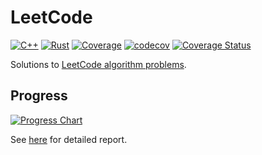 # LeetCode

[![C++](https://github.com/EFanZh/LeetCode/actions/workflows/c++.yml/badge.svg)](https://github.com/EFanZh/LeetCode/actions/workflows/c++.yml)
[![Rust](https://github.com/EFanZh/LeetCode/actions/workflows/rust.yml/badge.svg)](https://github.com/EFanZh/LeetCode/actions/workflows/rust.yml)
[![Coverage](https://github.com/EFanZh/LeetCode/actions/workflows/coverage.yml/badge.svg)](https://github.com/EFanZh/LeetCode/actions/workflows/coverage.yml)
[![codecov](https://codecov.io/gh/EFanZh/LeetCode/branch/master/graph/badge.svg)](https://codecov.io/gh/EFanZh/LeetCode)
[![Coverage Status](https://coveralls.io/repos/github/EFanZh/LeetCode/badge.svg?branch=master)](https://coveralls.io/github/EFanZh/LeetCode?branch=master)

Solutions to [LeetCode algorithm problems](https://leetcode.com/problemset/algorithms/).

## Progress

[![Progress Chart](https://efanzh.org/LeetCode/progress.svg)](https://efanzh.org/LeetCode/)

See [here](https://efanzh.org/LeetCode/) for detailed report.
